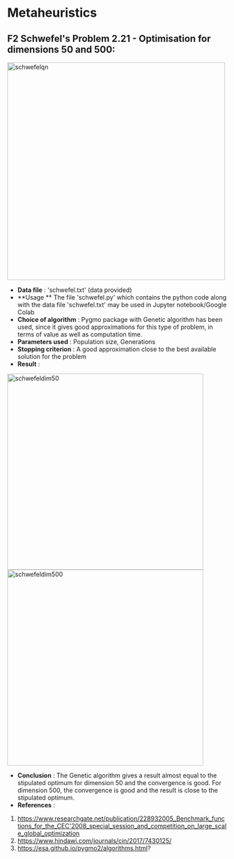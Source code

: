 # Metaheuristics

##  F2 Schwefel's Problem 2.21 - Optimisation for dimensions 50 and 500:
<img width="500" alt="schwefelqn" src="https://user-images.githubusercontent.com/35540215/88485079-979c1a00-cf73-11ea-9a43-6f0b381d4fe8.PNG">


* **Data file** :  'schwefel.txt' (data provided)
* **Usage ** The file 'schwefel.py' which contains the python code along with the data file 'schwefel.txt' may be used in Jupyter notebook/Google Colab
* **Choice of algorithm** : Pygmo package  with Genetic algorithm has been used, since it gives good approximations for this type of problem, in terms of value as well as computation time.
* **Parameters used** : Population size, Generations
* **Stopping criterion** : A good approximation close to the best available solution for the problem
* **Result** : 

<img width="450" alt="schwefeldim50" src="https://user-images.githubusercontent.com/35540215/88485128-01b4bf00-cf74-11ea-8ec0-739a72bf8c7b.PNG"> <img width="450" alt="schwefeldim500" src="https://user-images.githubusercontent.com/35540215/88485129-024d5580-cf74-11ea-8fea-eba23dad73be.PNG">




* **Conclusion** : The Genetic algorithm gives a result almost equal to the stipulated optimum for dimension 50 and the convergence is good. For dimension 500, the convergence is good and the result is close to the stipulated optimum. 
* **References** : 
1. https://www.researchgate.net/publication/228932005_Benchmark_functions_for_the_CEC'2008_special_session_and_competition_on_large_scale_global_optimization
2. https://www.hindawi.com/journals/cin/2017/7430125/             
3. https://esa.github.io/pygmo2/algorithms.html?

